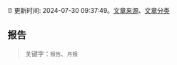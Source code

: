 :alarm_clock: 更新时间: 2024-07-30 09:37:49。[文章来源](/README.md)、[文章分类](/TAGS.md)

## 报告


> 关键字：`报告`、`月报`



